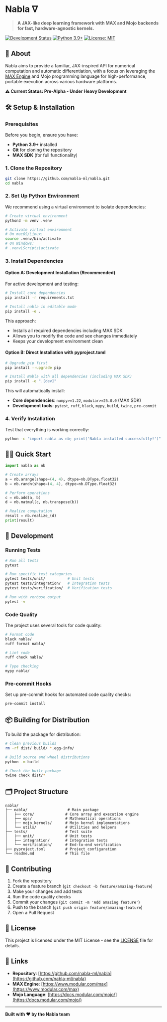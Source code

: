 # Nabla ∇

> **A JAX-like deep learning framework with MAX and Mojo backends for fast, hardware-agnostic kernels.**

[![Development Status](https://img.shields.io/badge/status-pre--alpha-red)](https://github.com/nabla-ml/nabla)
[![Python 3.9+](https://img.shields.io/badge/python-3.9+-blue.svg)](https://www.python.org/downloads/)
[![License: MIT](https://img.shields.io/badge/License-MIT-yellow.svg)](https://opensource.org/licenses/MIT)

## 🚀 About

Nabla aims to provide a familiar, JAX-inspired API for numerical computation and automatic differentiation, with a focus on leveraging the [MAX Engine](https://www.modular.com/max) and Mojo programming language for high-performance, portable execution across various hardware platforms.

**⚠️ Current Status: Pre-Alpha - Under Heavy Development**

## 🛠️ Setup & Installation

### Prerequisites

Before you begin, ensure you have:
- **Python 3.9+** installed
- **Git** for cloning the repository
- **MAX SDK** (for full functionality)

### 1. Clone the Repository

```bash
git clone https://github.com/nabla-ml/nabla.git
cd nabla
```

### 2. Set Up Python Environment

We recommend using a virtual environment to isolate dependencies:

```bash
# Create virtual environment
python3 -m venv .venv

# Activate virtual environment
# On macOS/Linux:
source .venv/bin/activate
# On Windows:
# .venv\Scripts\activate
```

### 3. Install Dependencies

#### Option A: Development Installation (Recommended)

For active development and testing:

```bash
# Install core dependencies
pip install -r requirements.txt

# Install nabla in editable mode
pip install -e .
```

This approach:
- Installs all required dependencies including MAX SDK
- Allows you to modify the code and see changes immediately
- Keeps your development environment clean

#### Option B: Direct Installation with pyproject.toml

```bash
# Upgrade pip first
pip install --upgrade pip

# Install Nabla with all dependencies (including MAX SDK)
pip install -e ".[dev]"
```

This will automatically install:
- **Core dependencies**: `numpy>=1.22`, `modular>=25.0.0` (MAX SDK)
- **Development tools**: `pytest`, `ruff`, `black`, `mypy`, `build`, `twine`, `pre-commit`

### 4. Verify Installation

Test that everything is working correctly:

```bash
python -c "import nabla as nb; print('Nabla installed successfully!')"
```

## 🏃‍♂️ Quick Start

```python
import nabla as nb

# Create arrays
a = nb.arange(shape=(4, 4), dtype=nb.DType.float32)
b = nb.randn(shape=(4, 4), dtype=nb.DType.float32)

# Perform operations
c = nb.add(a, b)
d = nb.matmul(c, nb.transpose(b))

# Realize computation
result = nb.realize_(d)
print(result)
```

## 🧪 Development

### Running Tests

```bash
# Run all tests
pytest

# Run specific test categories
pytest tests/unit/          # Unit tests
pytest tests/integration/   # Integration tests
pytest tests/verification/  # Verification tests

# Run with verbose output
pytest -v
```

### Code Quality

The project uses several tools for code quality:

```bash
# Format code
black nabla/
ruff format nabla/

# Lint code
ruff check nabla/

# Type checking
mypy nabla/
```

### Pre-commit Hooks

Set up pre-commit hooks for automated code quality checks:

```bash
pre-commit install
```

## 📦 Building for Distribution

To build the package for distribution:

```bash
# Clean previous builds
rm -rf dist/ build/ *.egg-info/

# Build source and wheel distributions
python -m build

# Check the built package
twine check dist/*
```

## 🗂️ Project Structure

```
nabla/
├── nabla/                  # Main package
│   ├── core/              # Core array and execution engine
│   ├── ops/               # Mathematical operations
│   ├── mojo_kernels/      # Mojo kernel implementations
│   └── utils/             # Utilities and helpers
├── tests/                 # Test suite
│   ├── unit/              # Unit tests
│   ├── integration/       # Integration tests
│   └── verification/      # End-to-end verification
├── pyproject.toml         # Project configuration
└── readme.md              # This file
```

## 🤝 Contributing

1. Fork the repository
2. Create a feature branch (`git checkout -b feature/amazing-feature`)
3. Make your changes and add tests
4. Run the code quality checks
5. Commit your changes (`git commit -m 'Add amazing feature'`)
6. Push to the branch (`git push origin feature/amazing-feature`)
7. Open a Pull Request

## 📄 License

This project is licensed under the MIT License - see the [LICENSE](LICENSE) file for details.

## 🔗 Links

- **Repository**: [https://github.com/nabla-ml/nabla](https://github.com/nabla-ml/nabla)
- **MAX Engine**: [https://www.modular.com/max](https://www.modular.com/max)
- **Mojo Language**: [https://docs.modular.com/mojo/](https://docs.modular.com/mojo/)

---

**Built with ❤️ by the Nabla team**

